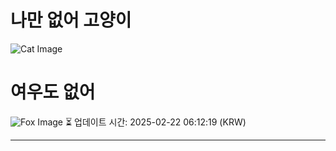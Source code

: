 
# 나만 없어 고양이

![Cat Image](https://cdn2.thecatapi.com/images/bnk.jpg)

# 여우도 없어
![Fox Image](https://randomfox.ca/images/16.jpg)
⏳ 업데이트 시간: 2025-02-22 06:12:19 (KRW)

---
